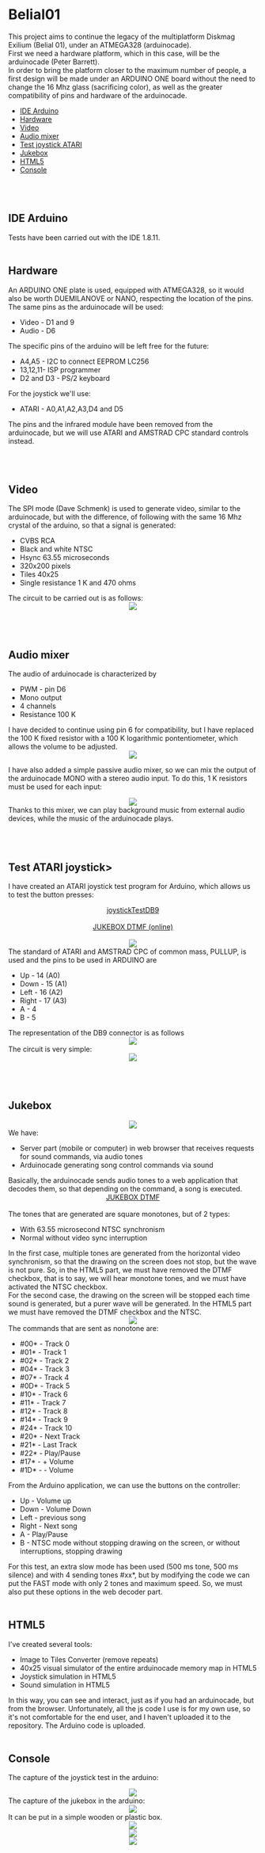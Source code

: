 # Belial01
This project aims to continue the legacy of the multiplatform Diskmag Exilium (Belial 01), under an ATMEGA328 (arduinocade).<br>
First we need a hardware platform, which in this case, will be the arduinocade (Peter Barrett).<br>
In order to bring the platform closer to the maximum number of people, a first design will be made under an ARDUINO ONE board without the need to change the 16 Mhz glass (sacrificing color), as well as the greater compatibility of pins and hardware of the arduinocade.<br>
<ul>
 <li><a href='#arduinoide'>IDE Arduino<a/></li>
 <li><a href='#hardware'>Hardware<a/></li>
 <li><a href='#video'>Video<a/></li>
 <li><a href='#mixer'>Audio mixer<a/></li>
 <li><a href='#joystick'>Test joystick ATARI<a/></li>
 <li><a href='#jukebox'>Jukebox<a/></li> 
 <li><a href='#html5'>HTML5<a/></li>
 <li><a href='#box'>Console<a/></li>
</ul>

<br><br>
<a name="arduinoid"><h2>IDE Arduino</h2></a>
Tests have been carried out with the IDE 1.8.11.
<br><br>
  
<a name="hardware"><h2>Hardware</h2></a>
An ARDUINO ONE plate is used, equipped with ATMEGA328, so it would also be worth DUEMILANOVE or NANO, respecting the location of the pins.<br>
The same pins as the arduinocade will be used:
<ul>
  <li>Video - D1 and 9</li>
  <li>Audio - D6</li>
</ul>
The specific pins of the arduino will be left free for the future:
<ul>
 <li>A4,A5 - I2C to connect EEPROM LC256</li>
 <li>13,12,11- ISP programmer</li>
 <li>D2 and D3 - PS/2 keyboard</li>
</ul>
For the joystick we'll use:
<ul>
 <li>ATARI - A0,A1,A2,A3,D4 and D5</li>
</ul>
The pins and the infrared module have been removed from the arduinocade, but we will use ATARI and AMSTRAD CPC standard controls instead.

<br><br>
<a name="video"><h2>Video</h2></a>
The SPI mode (Dave Schmenk) is used to generate video, similar to the arduinocade, but with the difference, of following with the same 16 Mhz crystal of the arduino, so that a signal is generated:
<ul>
 <li>CVBS RCA</li>
 <li>Black and white NTSC</li>
 <li>Hsync 63.55 microseconds</li>
 <li>320x200 pixels</li>
 <li>Tiles 40x25</li>
 <li>Single resistance 1 K and 470 ohms</li>
</ul>
The circuit to be carried out is as follows:
<center><img src="preview/previewVideoCircuit.jpg"></center>

<br><br>
<a name="mixer"><h2>Audio mixer</h2></a>
The audio of arduinocade is characterized by
<ul>
 <li>PWM - pin D6</li>
 <li>Mono output</li>
 <li>4 channels</li>
 <li>Resistance 100 K</li>
</ul>
I have decided to continue using pin 6 for compatibility, but I have replaced the 100 K fixed resistor with a 100 K logarithmic pontentiometer, which allows the volume to be adjusted.<br>
<center><img src="preview/previewSoundPotenciometer.jpg"></center>

I have also added a simple passive audio mixer, so we can mix the output of the arduinocade MONO with a stereo audio input. To do this, 1 K resistors must be used for each input:
<center><img src="preview/previewMixerAudio.gif"></center>
Thanks to this mixer, we can play background music from external audio devices, while the music of the arduinocade plays.

<br><br>
<a name="joystick"><h2>Test ATARI joystick></h2></a>
I have created an ATARI joystick test program for Arduino, which allows us to test the button presses:
<center><a href="https://github.com/rpsubc8/Belial01/tree/master/arduino/joystickTestDB9">joystickTestDB9</a></center><br>
<center><a href="https://rpsubc8.github.io/jukeboxDTMF/html5/jukeboxdtmf.html">JUKEBOX DTMF (online)</a></center><br>
<center><img src="preview/previewPadTV.gif"></center>
The standard of ATARI and AMSTRAD CPC of common mass, PULLUP, is used and the pins to be used in ARDUINO are
<ul>
 <li>Up - 14 (A0)</li>
 <li>Down - 15 (A1)</li>
 <li>Left - 16 (A2)</li>
 <li>Right - 17 (A3)</li>
 <li>A - 4</li>
 <li>B - 5</li>
</ul>
The representation of the DB9 connector is as follows
<center><img src="preview/previewDB9pinout.jpg"></center>
The circuit is very simple:
<center><img src="preview/previewJoystickAtariCircuit.jpg"></center>

<br><br>

<a name="jukebox"><h2>Jukebox</h2></a>
<center><img src="preview/previewJukeboxDisk.gif"></center>
We have:
<ul>
 <li>Server part (mobile or computer) in web browser that receives requests for sound commands, via audio tones</li>
 <li>Arduinocade generating song control commands via sound</li>
</ul>
Basically, the arduinocade sends audio tones to a web application that decodes them, so that depending on the command, a song is executed.<br>
<center><a href="https://github.com/rpsubc8/jukeboxDTMF">JUKEBOX DTMF</a></center><br>
The tones that are generated are square monotones, but of 2 types:
<ul>
 <li>With 63.55 microsecond NTSC synchronism</li>
 <li>Normal without video sync interruption</li>
</ul>
In the first case, multiple tones are generated from the horizontal video synchronism, so that the drawing on the screen does not stop, but the wave is not pure. So, in the HTML5 part, we must have removed the DTMF checkbox, that is to say, we will hear monotone tones, and we must have activated the NTSC checkbox.<br>
For the second case, the drawing on the screen will be stopped each time sound is generated, but a purer wave will be generated. In the HTML5 part we must have removed the DTMF checkbox and the NTSC.
<center><img src="preview/previewJukeboxNTSC.gif"></center>
The commands that are sent as nonotone are:
<ul>
 <li>#00* - Track 0</li>
 <li>#01* - Track 1</li>
 <li>#02* - Track 2</li>
 <li>#04* - Track 3</li>
 <li>#07* - Track 4</li>
 <li>#0D* - Track 5</li>
 <li>#10* - Track 6</li> 
 <li>#11* - Track 7</li> 
 <li>#12* - Track 8</li> 
 <li>#14* - Track 9</li> 
 <li>#24* - Track 10</li> 
 <li>#20* - Next Track</li> 
 <li>#21* - Last Track</li> 
 <li>#22* - Play/Pause</li>
 <li>#17* - + Volume</li> 
 <li>#1D* - - Volume</li> 
</ul>
From the Arduino application, we can use the buttons on the controller:
<ul>
 <li>Up - Volume up</li>
 <li>Down - Volume Down</li>
 <li>Left - previous song</li>
 <li>Right - Next song</li>
 <li>A - Play/Pause</li>
 <li>B - NTSC mode without stopping drawing on the screen, or without interruptions, stopping drawing</li>
</ul>
For this test, an extra slow mode has been used (500 ms tone, 500 ms silence) and with 4 sending tones #xx*, but by modifying the code we can put the FAST mode with only 2 tones and maximum speed. So, we must also put these options in the web decoder part.
<br><br>

<a name="html5"><h2>HTML5</h2></a>
I've created several tools:
<ul>
 <li>Image to Tiles Converter (remove repeats)</li>
 <li>40x25 visual simulator of the entire arduinocade memory map in HTML5</li>
 <li>Joystick simulation in HTML5</li>
 <li>Sound simulation in HTML5</li>
</ul>
In this way, you can see and interact, just as if you had an arduinocade, but from the browser. Unfortunately, all the js code I use is for my own use, so it's not comfortable for the end user, and I haven't uploaded it to the repository. The Arduino code is uploaded.
<br><br>

<a name="box"><h2>Console</h2></a>
The capture of the joystick test in the arduino:
<center><img src="preview/previewTVjoystick.jpg"></center>
The capture of the jukebox in the arduino:
<center><img src="preview/previewTVdiscoJukebox.jpg"></center>
It can be put in a simple wooden or plastic box.
<center><img src="preview/previewBoxJoystickDB9.jpg"></center>
<center><img src="preview/boxArduinocade.jpg"></center>
<center><img src="preview/boxArduinocade2.jpg"></center>
<br><br>
